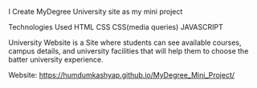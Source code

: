 I Create MyDegree University site as my mini project

Technologies Used
HTML
CSS
CSS(media queries)
JAVASCRIPT

University Website is a Site where students can see available courses, campus details, and university facilities that will help them to choose the batter university experience.

Website: https://humdumkashyap.github.io/MyDegree_Mini_Project/


